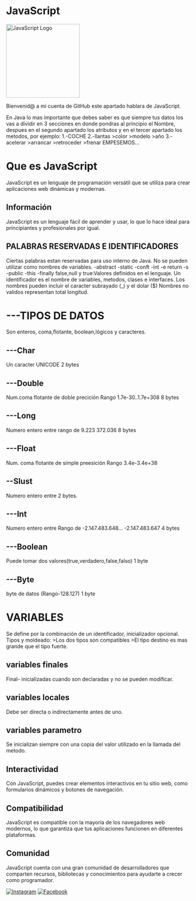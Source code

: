 </head>
<body>
    <div class="container">
        <h1> JavaScript</h1>
        <div class="image">
            <img src="https://cdn.pixabay.com/photo/2015/04/23/17/41/javascript-736400_960_720.png" alt="JavaScript Logo" width="200">
        </div>
        <p>Bienvenid@ a mi cuenta de GitHub este apartado hablara de JavaScript.</p>
        En Java lo mas importante que debes saber es que siempre tus datos los vas a dividir en 3 secciones en donde pondras al principio el Nombre, despues en el segundo apartado los atributos y en el tercer apartado los metodos, por ejemplo:
        1.-COCHE
        2.-llantas
        >color
        >modelo
        >año
        3.- acelerar
        >arrancar
        >retroceder
        >frenar
    EMPESEMOS...
        <body>
    <div class="container">
        <h1>Que es JavaScript</h1>
        <p>JavaScript es un lenguaje de programación versátil que se utiliza para crear aplicaciones web dinámicas y modernas.</p>
      <div class="feature">
            <h2>Información</h2>
            <p>JavaScript es un lenguaje fácil de aprender y usar, lo que lo hace ideal para principiantes y profesionales por igual.
        <h2>PALABRAS RESERVADAS E IDENTIFICADORES</h2>
        Ciertas palabras estan reservadas para uso interno de Java. No se pueden utilizar como nombres de variables.
        -abstract
        -static
        -conft
        -int    
        -e return
        -s
        -public
        -this
        -finally   
        false,null y true:Valores definidos en el lenguaje.
        Un identificador es el nombre de variables, metodos, clases e interfaces.
        Los nombres pueden incluir el caracter subrayado (_) y el dolar ($)
        Nombres no validos representan total longitud.
          <h1>---TIPOS DE DATOS</h1>
         Son enteros, coma,flotante, boolean,lógicos y caracteres.
          <h2>---Char</h2>
         Un caracter UNICODE 2 bytes
          <h2>---Double</h2>
         Num.coma flotante de doble precición 
         Rango 1.7e-30..1.7e+308 8 bytes
          <h2>---Long</h2>
         Numero entero entre rango de 9.223 372.036 8 bytes
          <h2>---Float</h2>
         Num. coma flotante de simple preesición Rango 3.4e-3.4e+38
          <h2>--Slust</h2>
         Numero entero entre 2 bytes.
          <h2>---Int</h2>
         Numero entero entre Rango de -2.147.483.648... -2.147.483.647 4 bytes
         <h2>---Boolean</h2>
         Puede tomar dos valores(true,verdadero,false,falso) 1 byte
         <h2>---Byte </h2>
         byte de datos (Rango-128.127) 1 byte
                <h1>VARIABLES</h1>
           Se define por la combinación de un identificador, inicializador opcional. Tipos y moldeado: >Los dos tipos son compatibles >El tipo destino es mas grande que el tipo fuerte.
           <h2> variables finales</h2>
            Final- inicializadas cuando son declaradas y no se pueden modificar.
                <h2> variables locales</h2>
           Debe ser directa o indirectamente antes de uno.
           <h2>variables parametro </h2>
         Se inicializan siempre con una copia del valor utilizado en la llamada del metodo.
            </p>
        </div>
     <div class="feature">
            <h2>Interactividad</h2>
            <p>Con JavaScript, puedes crear elementos interactivos en tu sitio web, como formularios dinámicos y botones de navegación.</p>
        </div>
        <div class="feature">
            <h2>Compatibilidad</h2>
            <p>JavaScript es compatible con la mayoría de los navegadores web modernos, lo que garantiza que tus aplicaciones funcionen en diferentes plataformas.</p>
        </div>
        <div class="feature">
            <h2>Comunidad</h2>
            <p>JavaScript cuenta con una gran comunidad de desarrolladores que comparten recursos, bibliotecas y conocimientos para ayudarte a crecer como programador.</p>
        </div>
        
        
 [![Instagram](https://img.shields.io/badge/Instagram-%23E4405F.svg?style=for-the-badge&logo=Instagram&logoColor=white)]( https://www.instagram.com/ykl_mgt?igsh=MTRuMDJ5enJ3dHFqcQ%3D%3D&utm_source=qr)
[![Facebook](https://img.shields.io/badge/Facebook-%231877F2.svg?style=for-the-badge&logo=Facebook&logoColor=white)](https://www.facebook.com/itkayul.montes?mibextid=LQQJ4d)

    
</body>
</html>
